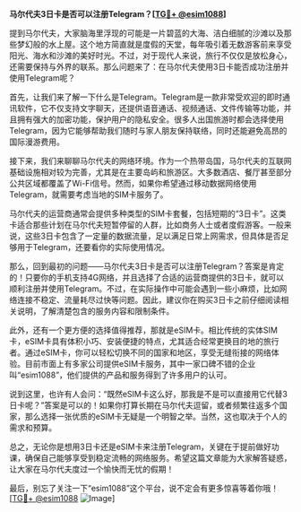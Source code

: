 **马尔代夫3日卡是否可以注册Telegram？[[TG💪+ @esim1088](https://t.me/s/esim1088)]**

提到马尔代夫，大家脑海里浮现的可能是一片碧蓝的大海、洁白细腻的沙滩以及那些梦幻般的水上屋。这个地方简直就是度假的天堂，每年吸引着无数游客前来享受阳光、海水和沙滩的美好时光。不过，对于现代人来说，旅行不仅仅是放松身心，还需要保持与外界的联系。那么问题来了：在马尔代夫使用3日卡能否成功注册并使用Telegram呢？

首先，让我们来了解一下什么是Telegram。Telegram是一款非常受欢迎的即时通讯软件，它不仅支持文字聊天，还提供语音通话、视频通话、文件传输等功能，并且拥有强大的加密功能，保护用户的隐私安全。很多人出国旅游时都会选择使用Telegram，因为它能够帮助我们随时与家人朋友保持联络，同时还能避免高昂的国际漫游费用。

接下来，我们来聊聊马尔代夫的网络环境。作为一个热带岛国，马尔代夫的互联网基础设施相对较为完善，尤其是在主要岛屿和旅游区。大多数酒店、餐厅甚至部分公共区域都覆盖了Wi-Fi信号。然而，如果你希望通过移动数据网络使用Telegram，就需要考虑当地的SIM卡服务了。

马尔代夫的运营商通常会提供多种类型的SIM卡套餐，包括短期的“3日卡”。这类卡适合那些计划在马尔代夫短暂停留的人群，比如商务人士或者度假游客。一般来说，这些3日卡包含了一定量的数据流量，足以满足日常上网需求，但具体是否足够用于Telegram，还要看你的实际使用情况。

那么，回到最初的问题——马尔代夫3日卡是否可以注册Telegram？答案是肯定的！只要你的手机支持4G网络，并且选择了合适的运营商提供的3日卡，就可以顺利注册并使用Telegram。不过，在实际操作中可能会遇到一些小麻烦，比如网络连接不稳定、流量耗尽过快等问题。因此，建议你在购买3日卡之前仔细阅读相关说明，了解清楚包含的服务内容和限制条件。

此外，还有一个更方便的选择值得推荐，那就是eSIM卡。相比传统的实体SIM卡，eSIM卡具有体积小巧、安装便捷的特点，尤其适合经常更换目的地的旅行者。通过eSIM卡，你可以轻松切换不同的国家和地区，享受无缝衔接的网络体验。目前市面上有多家公司提供eSIM卡服务，其中一家口碑不错的企业叫“esim1088”，他们提供的产品和服务得到了许多用户的认可。

说到这里，也许有人会问：“既然eSIM卡这么好，那我是不是可以直接用它代替3日卡呢？”答案是可以的！如果你打算长期在马尔代夫逗留，或者频繁往返多个国家，那么选择一张优质的eSIM卡无疑是一个明智之举。当然，这也取决于个人的需求和预算。

总之，无论你是想用3日卡还是eSIM卡来注册Telegram，关键在于提前做好功课，确保自己能够享受到稳定流畅的网络服务。希望这篇文章能为大家解答疑惑，让大家在马尔代夫度过一个愉快而无忧的假期！

最后，别忘了关注一下“esim1088”这个平台，说不定会有更多惊喜等着你哦！[[TG💪+ @esim1088](https://t.me/s/esim1088) ![Image](https://i.postimg.cc/4NQfJmqS/Snipaste-2025-05-13-00-14-12.png)]
